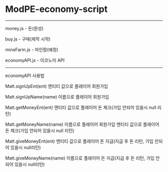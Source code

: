 # ModPE-economy-script
----------
money.js - 돈(완성)

buy.js - 구매(제작 시작)

mineFarm.js - 마인팜(예정)

economyAPI.js - 이코노미 API

----------
economyAPI 사용법

Matt.signUpEnt(ent) 엔티티 값으로 플레이어 회원가입

Matt.signUpName(name) 이름으로 플레이어 회원가입



Matt.getMoneyEnt(ent) 엔티티 값으로 플레이어 돈 체크(가입 안되어 있을시 null 리턴)

Matt.getMoneyName(name) 이름으로 플레이어 회원가입 엔티티 값으로 플레이어 돈 체크(가입 안되어 있을시 null 리턴)



Matt.giveMoneyEnt(ent) 엔티티 값으로 플레이어 돈 지급(지급 후 돈 리턴, 가입 안되어 있을시 null리턴)

Matt.giveMoneyName(name) 이름으로 플레이어 돈 지급(지급 후 돈 리턴, 가입 안되어 있을시 null리턴)
